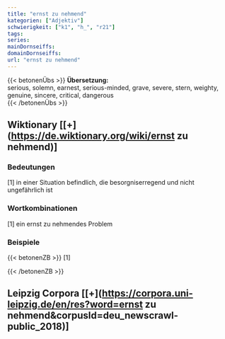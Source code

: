 ```yaml
---
title: "ernst zu nehmend"
kategorien: ["Adjektiv"]
schwierigkeit: ["k1", "h_", "r21"]
tags:
series:
mainDornseiffs:
domainDornseiffs:
url: "ernst zu nehmend"
---
```


{{< betonenÜbs >}}
**Übersetzung:**  
serious, solemn, earnest, serious-minded, grave, severe, stern, weighty, genuine, sincere, critical, dangerous  
{{< /betonenÜbs >}}

## Wiktionary [[+](https://de.wiktionary.org/wiki/ernst zu nehmend)]

### Bedeutungen
[1] in einer Situation befindlich, die besorgniserregend und nicht ungefährlich ist  

### Wortkombinationen
[1] ein ernst zu nehmendes Problem  

### Beispiele
{{< betonenZB >}}
[1]  

{{< /betonenZB >}}

## Leipzig Corpora [[+](https://corpora.uni-leipzig.de/en/res?word=ernst zu nehmend&corpusId=deu_newscrawl-public_2018)]

